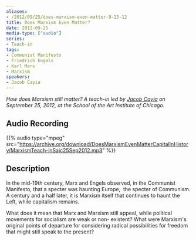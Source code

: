 ```yaml
---
aliases:
- /2012/09/25/does-marxism-even-matter-9-25-12
title: Does Marxism Even Matter?
date: 2012-09-25
media-type: ["audio"]
series:
- Teach-in
tags:
- Communist Manifesto
- Friedrich Engels
- Karl Marx
- Marxism
speakers:
- Jacob Cayia
---
```


_How does Marxism still matter? A teach-in led by [Jacob Cayia](/speakers/jacob-cayia/) on September 25, 2012, at the School of the Art Institute of Chicago._

## Audio Recording

{{% audio type="mpeg" src="https://archive.org/download/DoesMarxismEvenMatterCapitalInHistory/MarxismTeach-inSaic25Sep2012.mp3" %}}

## Description

In the mid-19th century, Marx and Engels observed, in the Communist Manifesto, that a specter was haunting Europe,  the specter of Communism. A century and a half later, it is Marxism itself that continues to haunt the Left, while capitalism remains.

What does it mean that Marx and Marxism still appeal, while political movements for socialism are weak or non- existent? What were Marxism's original points of departure for considering radical possibilities for freedom that might still speak to the present?
